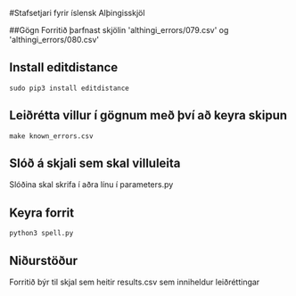 #Stafsetjari fyrir íslensk Alþingisskjöl

##Gögn
Forritið þarfnast skjölin 'althingi_errors/079.csv' og 'althingi_errors/080.csv'


## Install editdistance
    sudo pip3 install editdistance

## Leiðrétta villur í gögnum með því að keyra skipun
    make known_errors.csv
    
## Slóð á skjali sem skal villuleita
Slóðina skal skrifa í aðra línu í parameters.py

## Keyra forrit
    python3 spell.py
    
## Niðurstöður
Forritið býr til skjal sem heitir results.csv sem inniheldur leiðréttingar